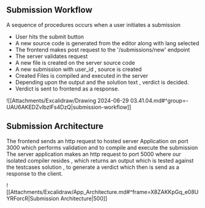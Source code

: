## Submission Workflow

A sequence of procedures occurs when a user initiates a submission 

 - User hits the submit button
 - A new source code is generated from the editor along with lang selected 
 - The frontend makes post request to the '/submissions/new' endpoint 
 - The server validates request 
 - A new file is created on the server source code 
 - A new submission with user_id , source is created 
 - Created Files is compiled and executed in the server
 - Depending upon the output and the solution text , verdict is decided.
 - Verdict is sent to frontend as a response.

![[Attachments/Excalidraw/Drawing 2024-06-29 03.41.04.md#^group=-UAU6AKEDZvlbzlFs4DzQ|submission-workflow]]


<div style="page-break-after: always;"></div>


## Submission Architecture

The frontend sends an http request to hosted server Application on port 3000 which performs validation and to compile and execute the submission 
The server application makes an http request to port 5000 where our isolated compiler resides , which returns an output which is tested against 
the testcases solution  , to generate a verdict which then is send as a response to the client.

![[Attachments/Excalidraw/App_Architecture.md#^frame=X8ZAKKpGq_e08UYRForcR|Submission Architecture|500]]
